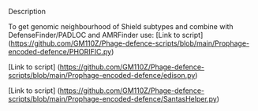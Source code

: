 Description

To get genomic neighbourhood of Shield subtypes and combine with DefenseFinder/PADLOC and AMRFinder use: 
[Link to script] (https://github.com/GM110Z/Phage-defence-scripts/blob/main/Prophage-encoded-defence/PHORIFIC.py) 

[Link to script] (https://github.com/GM110Z/Phage-defence-scripts/blob/main/Prophage-encoded-defence/edison.py)

[Link to script] (https://github.com/GM110Z/Phage-defence-scripts/blob/main/Prophage-encoded-defence/SantasHelper.py)
